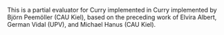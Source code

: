 This is a partial evaluator for Curry implemented in Curry
implemented by Björn Peemöller (CAU Kiel), based on the preceding work of
Elvira Albert, German Vidal (UPV), and Michael Hanus (CAU Kiel).
